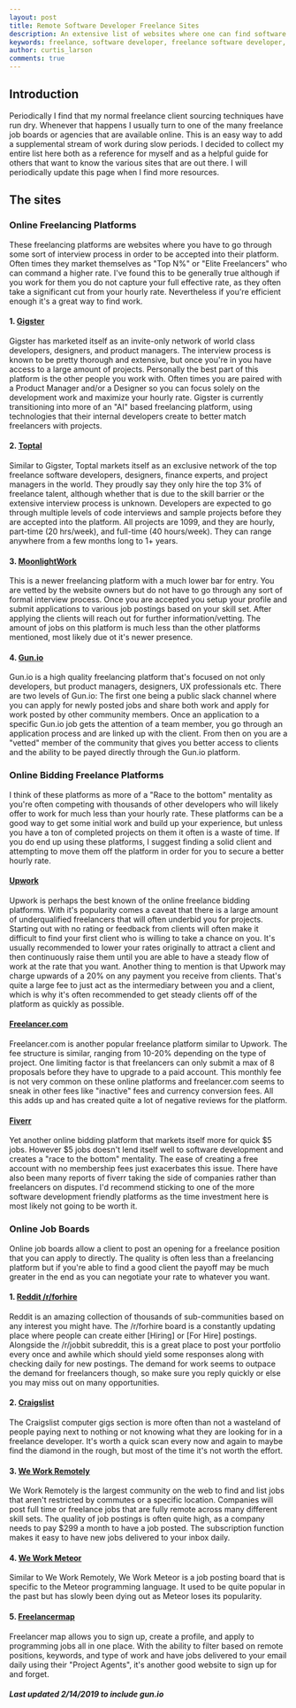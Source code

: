 ```yaml
---
layout: post
title: Remote Software Developer Freelance Sites
description: An extensive list of websites where one can find software development freelance work.
keywords: freelance, software developer, freelance software developer, upwork, gigster, craigslist, javascript, remote, freelance remote, remote software developer, remote freelancer, freelancer, agency, product manager
author: curtis_larson
comments: true
---
```


## Introduction

Periodically I find that my normal freelance client sourcing techniques have run dry. Whenever that happens I usually turn to one of the many freelance job boards or agencies that are available online. This is an easy way to add a supplemental stream of work during slow periods. I decided to collect my entire list here both as a reference for myself and as a helpful guide for others that want to know the various sites that are out there. I will periodically update this page when I find more resources.

## The sites

### Online Freelancing Platforms

These freelancing platforms are websites where you have to go through some sort of interview process in order to be accepted into their platform. Often times they market themselves as "Top N%" or "Elite Freelancers" who can command a higher rate. I've found this to be generally true although if you work for them you do not capture your full effective rate, as they often take a significant cut from your hourly rate. Nevertheless if you're efficient enough it's a great way to find work.

#### 1. [Gigster](https://gigster.com/)

Gigster has marketed itself as an invite-only network of world class developers, designers, and product managers. The interview process is known to be pretty thorough and extensive, but once you're in you have access to a large amount of projects. Personally the best part of this platform is the other people you work with. Often times you are paired with a Product Manager and/or a Designer so you can focus solely on the development work and maximize your hourly rate. Gigster is currently transitioning into more of an "AI" based freelancing platform, using technologies that their internal developers create to better match freelancers with projects.

#### 2. [Toptal](https://www.toptal.com/)

Similar to Gigster, Toptal markets itself as an exclusive network of the top freelance software developers, designers, finance experts, and project managers in the world. They proudly say they only hire the top 3% of freelance talent, although whether that is due to the skill barrier or the extensive interview process is unknown. Developers are expected to go through multiple levels of code interviews and sample projects before they are accepted into the platform. All projects are 1099, and they are hourly, part-time (20 hrs/week), and full-time (40 hours/week). They can range anywhere from a few months long to 1+ years.

#### 3. [MoonlightWork](https://www.moonlightwork.com/r/5640)

This is a newer freelancing platform with a much lower bar for entry. You are vetted by the website owners but do not have to go through any sort of formal interview process. Once you are accepted you setup your profile and submit applications to various job postings based on your skill set. After applying the clients will reach out for further information/vetting. The amount of jobs on this platform is much less than the other platforms mentioned, most likely due ot it's newer presence.

#### 4. [Gun.io](https://gunio.referralrock.com/l/1CURTISLARS56/)

Gun.io is a high quality freelancing platform that's focused on not only developers, but product managers, designers, UX professionals etc. There are two levels of Gun.io: The first one being a public slack channel where you can apply for newly posted jobs and share both work and apply for work posted by other community members. Once an application to a specific Gun.io job gets the attention of a team member, you go through an application process and are linked up with the client. From then on you are a "vetted" member of the community that gives you better access to clients and the ability to be payed directly through the Gun.io platform.


### Online Bidding Freelance Platforms

I think of these platforms as more of a "Race to the bottom" mentality as you're often competing with thousands of other developers who will likely offer to work for much less than your hourly rate. These platforms can be a good way to get some initial work and build up your experience, but unless you have a ton of completed projects on them it often is a waste of time. If you do end up using these platforms, I suggest finding a solid client and attempting to move them off the platform in order for you to secure a better hourly rate.

#### [Upwork](https://www.upwork.com/)

Upwork is perhaps the best known of the online freelance bidding platforms. With it's popularity comes a caveat that there is a large amount of underqualified freelancers that will often underbid you for projects. Starting out with no rating or feedback from clients will often make it difficult to find your first client who is willing to take a chance on you. It's usually recommended to lower your rates originally to attract a client and then continuously raise them until you are able to have a steady flow of work at the rate that you want. Another thing to mention is that Upwork may charge upwards of a 20% on any payment you receive from clients. That's quite a large fee to just act as the intermediary between you and a client, which is why it's often recommended to get steady clients off of the platform as quickly as possible.


#### [Freelancer.com](https://www.freelancer.com/)

Freelancer.com is another popular freelance platform similar to Upwork. The fee structure is similar, ranging from 10-20% depending on the type of project. One limiting factor is that freelancers can only submit a max of 8 proposals before they have to upgrade to a paid account. This monthly fee is not very common on these online platforms and freelancer.com seems to sneak in other fees like "inactive" fees and currency conversion fees. All this adds up and has created quite a lot of negative reviews for the platform.

#### [Fiverr](https://www.fiverr.com/)

Yet another online bidding platform that markets itself more for quick $5 jobs. However $5 jobs doesn't lend itself well to software development and creates a "race to the bottom" mentality. The ease of creating a free account with no membership fees just exacerbates this issue. There have also been many reports of fiverr taking the side of companies rather than freelancers on disputes. I'd recommend sticking to one of the more software development friendly platforms as the time investment here is most likely not going to be worth it.


### Online Job Boards

Online job boards allow a client to post an opening for a freelance position that you can apply to directly. The quality is often less than a freelancing platform but if you're able to find a good client the payoff may be much greater in the end as you can negotiate your rate to whatever you want.

#### 1. [Reddit /r/forhire](https://www.reddit.com/r/forhire/)

Reddit is an amazing collection of thousands of sub-communities based on any interest you might have. The /r/forhire board is a constantly updating place where people can create either [Hiring] or [For Hire] postings. Alongside the /r/jobbit subreddit, this is a great place to post your portfolio every once and awhile which should yield some responses along with checking daily for new postings. The demand for work seems to outpace the demand for freelancers though, so make sure you reply quickly or else you may miss out on many opportunities.

#### 2. [Craigslist](https://craigslist.org)

The Craigslist computer gigs section is more often than not a wasteland of people paying next to nothing or not knowing what they are looking for in a freelance developer. It's worth a quick scan every now and again to maybe find the diamond in the rough, but most of the time it's not worth the effort.

#### 3. [We Work Remotely](https://weworkremotely.com/categories/remote-programming-jobs)

We Work Remotely is the largest community on the web to find and list jobs that aren't restricted by commutes or a specific location. Companies will post full time or freelance jobs that are fully remote across many different skill sets. The quality of job postings is often quite high, as a company needs to pay $299 a month to have a job posted. The subscription function makes it easy to have new jobs delivered to your inbox daily.

#### 4. [We Work Meteor](https://www.weworkmeteor.com/)

Similar to We Work Remotely, We Work Meteor is a job posting board that is specific to the Meteor programming language. It used to be quite popular in the past but has slowly been dying out as Meteor loses its popularity.

#### 5. [Freelancermap](https://www.freelancermap.com/)

Freelancer map allows you to sign up, create a profile, and apply to programming jobs all in one place. With the ability to filter based on remote positions, keywords, and type of work and have jobs delivered to your email daily using their "Project Agents", it's another good website to sign up for and forget.

##### Last updated 2/14/2019 to include gun.io